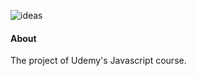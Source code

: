 ![ideas](https://imagedelivery.net/6bSk6wUa9UOwEesJAZQuoA/c486409f-9e21-476b-058b-e85902cd0800/public)


#### About

The project of Udemy's Javascript course.



